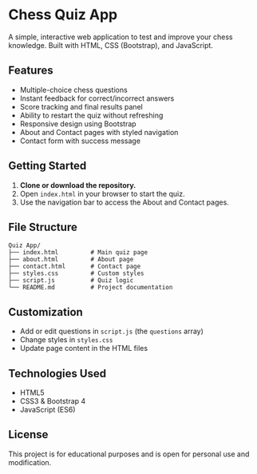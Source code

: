 # Chess Quiz App

A simple, interactive web application to test and improve your chess knowledge. Built with HTML, CSS (Bootstrap), and JavaScript.

## Features
- Multiple-choice chess questions
- Instant feedback for correct/incorrect answers
- Score tracking and final results panel
- Ability to restart the quiz without refreshing
- Responsive design using Bootstrap
- About and Contact pages with styled navigation
- Contact form with success message

## Getting Started
1. **Clone or download the repository.**
2. Open `index.html` in your browser to start the quiz.
3. Use the navigation bar to access the About and Contact pages.

## File Structure
```
Quiz App/
├── index.html         # Main quiz page
├── about.html         # About page
├── contact.html       # Contact page
├── styles.css         # Custom styles
├── script.js          # Quiz logic
└── README.md          # Project documentation
```

## Customization
- Add or edit questions in `script.js` (the `questions` array)
- Change styles in `styles.css`
- Update page content in the HTML files

## Technologies Used
- HTML5
- CSS3 & Bootstrap 4
- JavaScript (ES6)


## License
This project is for educational purposes and is open for personal use and modification.

